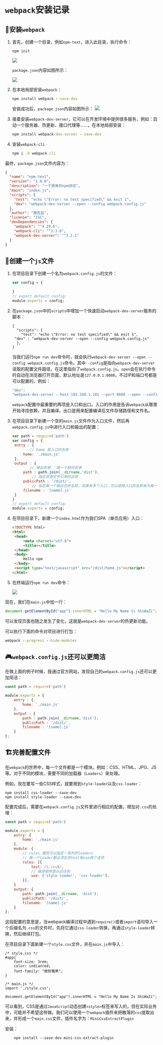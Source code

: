 # `webpack`安装记录

## 🎂安装`webpack`

1. 首先，创建一个目录，例如`npm-text`，进入此目录，执行命令：

   ```cmd
   npm init
   ```

   ![](https://raw.githubusercontent.com/zhangzhaolin/GraphBed/master/20190318/20190319140350.png)

   `package.json`内容如图所示：

   ![](https://raw.githubusercontent.com/zhangzhaolin/GraphBed/master/20190318/20190319140759.png)

2. 在本地局部安装`webpack`：

   ```cmd
   npm install webpack --save-dev
   ```

   安装成功后，`package.json`内容如图所示：
   ![](https://raw.githubusercontent.com/zhangzhaolin/GraphBed/master/20190318/20190319140945.png)

3. 接着安装`webpack-dev-server`，它可以在开发环境中提供很多服务，例如：启动一个服务器、热更新、接口代理等……，在本地局部安装：

   ```cmd
   npm install webpack-dev-server --save-dev
   ```

4. 安装`webpack-cli`

   ```cmd
   npm i -D webpack-cli
   ```

最终，`package.json`文件内容为：

```json
{
  "name": "npm-text",
  "version": "1.0.0",
  "description": "一个简单的npm测试",
  "main": "index.js",
  "scripts": {
    "test": "echo \"Error: no test specified\" && exit 1",
    "dev": "webpack-dev-server --open --config webpack.config.js"
  },
  "author": "施瓦兹",
  "license": "ISC",
  "devDependencies": {
    "webpack": "^4.29.6",
    "webpack-cli": "^3.3.0",
    "webpack-dev-server": "^3.2.1"
  }
}
```

## 🍕创建一个`js`文件

1. 在项目目录下创建一个名为`webpack.config.js`的文件：

   ```javascript
   var config = {
      
   }
   // export default config;
   module.exports = config;
   ```

2. 在`package.json`中的`scripts`中增加一个快速启动`webpack-dev-server`服务的脚本：

   ```javascipt
   {
     "scripts": {
       "test": "echo \"Error: no test specified\" && exit 1",
   	"dev" : "webpack-dev-server --open --config webpack.config.js"
     },
   }
   ```

   当我们运行`npm run dev`命令时，就会执行`webpack-dev-server --open --config webpack.config.js`命令。其中`--config`是指向`webpack-dev-server`读取的配置文件路径，在这里指向了`webpack.config.js`。`open`会在执行命令时自动在浏览器打开页面，默认地址是`127.0.0.1:8080`，不过IP和端口号都是可以配置的，例如：

   ```javascript
   "dev": 
   "webpack-dev-server --host 192.168.1.101 --port 8888 --open --config webpack.config.js"
   ```

   `webpack`配置中最重要的两项是入口和出口。入口的作用是告诉`webpack`从哪里开始寻找依赖，并且编译。出口是用来配置编译后文件存储路径和文件名。

3. 在项目目录下新建一个空的`main.js`文件作为入口文件，然后再`webpack.config.js`中进行入口和输出的配置：

   ```javascript
   var path = require('path')
   var config = {
   	entry : {
           // home 是入口的名称
   		home: './main.js'
   	},
   	output : {
           // 输出目录 ：是一个相对目录
   		path : path.join(__dirname,'dist'),
            // 指定资源文件引用的目录
   		publicPath : '/dist/',
            // 指定每一个输出包的名称，如果有多个入口，可以使用入口的名称来为每一个包提供唯一名称
   		filename : '[name].js'
   	}
   }
   // export default config;
   module.exports = config;
   ```

4. 在项目目录下，新建一个`index.html`作为我们SPA（单页应用）入口：

   ```html
   <!DOCTYPE html>
   <html>
   	<head>
   		<meta charset="utf-8">
   		<title></title>
   	</head>
   	<body>
   		Hello npm
   	</body>
   	<script type="text/javascript" src="/dist/home.js"></script>
   </html>
   ```

5. 在终端运行`npm run dev`命令：

   ![](https://raw.githubusercontent.com/zhangzhaolin/GraphBed/master/20190318/20190319160626.png)

现在，我们在`main.js`中加一行：

```javascript
document.getElementById("app").innerHTML = "Hello My Name Is ShiWaZi";
```

可以发现页面也随之发生了变化，这就是`webpack-dev-server`的热更新功能。

可以执行下面的命令对项目进行打包：

```cmd
webpack --progress --hide-modules
```

## 🎮`webpack.config.js`还可以更简洁

在做上面的例子时候，我通过官方网站，发现自己的`webpack.config.js`还可以更加简洁：

```javascript
const path = require('path')

module.exports = {
	entry : {
		home: './main.js'
	},
	output : {
		path : path.join(__dirname,'dist'),
		publicPath : '/dist/',
		filename : '[name].js'
	}
};
```

## 🏗完善配置文件

在`webpack`的世界中，每一个文件都是一个模块。例如：CSS、HTML、JPG、JS等。对于不同的模块，需要不同的加载器（`Loaders`）来处理。

例如，现在要写一些CSS样式，就要用到`style-loader`以及`css-loader`：

```
npm install css-loader --save-dev
npm install style-loader --save-dev
```

配置完成后，需要在`webpack.config.js`文件里进行相应的配置，增加对`.css`的处理：

```js
const path = require('path')

module.exports = {
	entry: {
		home: './main.js'
	},
	module: {
        // rules 属性可以指定一系列的loaders
        // 每一个loader都必须包含test和use两个选项 
		rules: [{
			test: /\.css$/,
            // 编译顺序是从后往前
			use: ['style-loader', 'css-loader'],
		}],
	}
	output: {
		path: path.join(__dirname, 'dist'),
		publicPath: '/dist/',
		filename: '[name].js'
	}
};
```

这段配置的意思是，当webpack编译过程中遇到`require()`或者`import`语句导入一个后缀名为`.css`的文件时，先将它通过`css-loader`转换，再通过`style-loader`转换，然后继续打包。

在项目目录下面新建一个`style.css`文件，并在`main.js`中导入：

```
/* style.css */
#app{
	font-size: 3rem;
	color: indianred;
	font-family: "微软雅黑";
}

/* main.js */
import './style.css';

document.getElementById("app").innerHTML = "Hello My Name Is ShiWaZi";
```

可以看到，CSS是通过`JavaScript`动态创建`<style>`标签来写入的，但在实际业务中，可能并不希望这样做。我们可以使用一个`webpack`插件来把散落的`css`提取出来，并形成一个`main.css`文件，插件名字为：`MiniCssExtractPlugin`

安装：

```npm
    npm install --save-dev mini-css-extract-plugin
```





